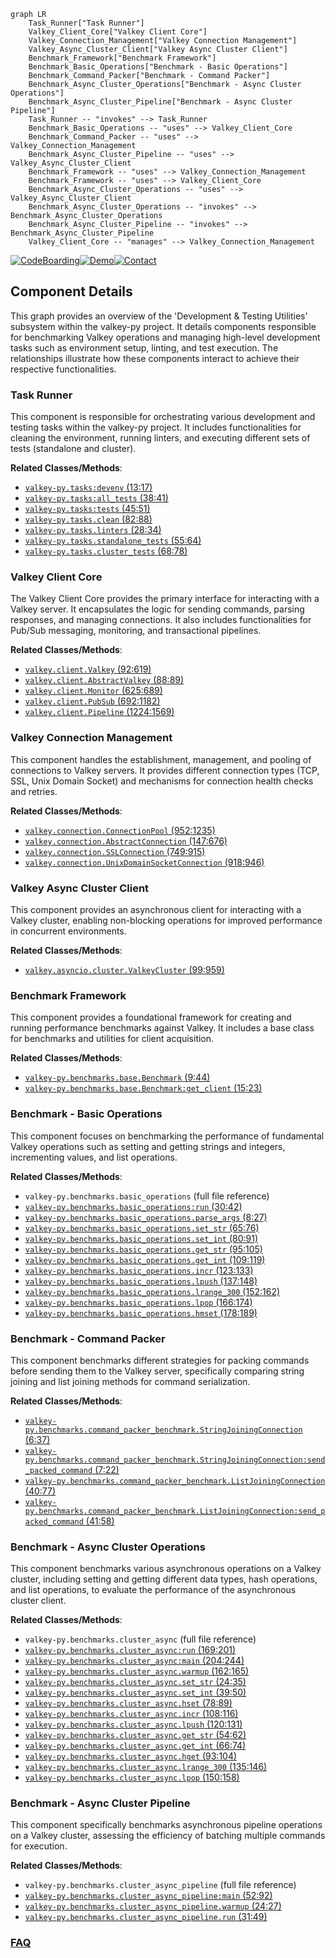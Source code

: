 ```mermaid
graph LR
    Task_Runner["Task Runner"]
    Valkey_Client_Core["Valkey Client Core"]
    Valkey_Connection_Management["Valkey Connection Management"]
    Valkey_Async_Cluster_Client["Valkey Async Cluster Client"]
    Benchmark_Framework["Benchmark Framework"]
    Benchmark_Basic_Operations["Benchmark - Basic Operations"]
    Benchmark_Command_Packer["Benchmark - Command Packer"]
    Benchmark_Async_Cluster_Operations["Benchmark - Async Cluster Operations"]
    Benchmark_Async_Cluster_Pipeline["Benchmark - Async Cluster Pipeline"]
    Task_Runner -- "invokes" --> Task_Runner
    Benchmark_Basic_Operations -- "uses" --> Valkey_Client_Core
    Benchmark_Command_Packer -- "uses" --> Valkey_Connection_Management
    Benchmark_Async_Cluster_Pipeline -- "uses" --> Valkey_Async_Cluster_Client
    Benchmark_Framework -- "uses" --> Valkey_Connection_Management
    Benchmark_Framework -- "uses" --> Valkey_Client_Core
    Benchmark_Async_Cluster_Operations -- "uses" --> Valkey_Async_Cluster_Client
    Benchmark_Async_Cluster_Operations -- "invokes" --> Benchmark_Async_Cluster_Operations
    Benchmark_Async_Cluster_Pipeline -- "invokes" --> Benchmark_Async_Cluster_Pipeline
    Valkey_Client_Core -- "manages" --> Valkey_Connection_Management
```
[![CodeBoarding](https://img.shields.io/badge/Generated%20by-CodeBoarding-9cf?style=flat-square)](https://github.com/CodeBoarding/CodeBoarding)[![Demo](https://img.shields.io/badge/Try%20our-Demo-blue?style=flat-square)](https://www.codeboarding.org/demo)[![Contact](https://img.shields.io/badge/Contact%20us%20-%20contact@codeboarding.org-lightgrey?style=flat-square)](mailto:contact@codeboarding.org)

## Component Details

This graph provides an overview of the 'Development & Testing Utilities' subsystem within the valkey-py project. It details components responsible for benchmarking Valkey operations and managing high-level development tasks such as environment setup, linting, and test execution. The relationships illustrate how these components interact to achieve their respective functionalities.

### Task Runner
This component is responsible for orchestrating various development and testing tasks within the valkey-py project. It includes functionalities for cleaning the environment, running linters, and executing different sets of tests (standalone and cluster).


**Related Classes/Methods**:

- <a href="https://github.com/valkey-io/valkey-py/blob/master/tasks.py#L13-L17" target="_blank" rel="noopener noreferrer">`valkey-py.tasks:devenv` (13:17)</a>
- <a href="https://github.com/valkey-io/valkey-py/blob/master/tasks.py#L38-L41" target="_blank" rel="noopener noreferrer">`valkey-py.tasks:all_tests` (38:41)</a>
- <a href="https://github.com/valkey-io/valkey-py/blob/master/tasks.py#L45-L51" target="_blank" rel="noopener noreferrer">`valkey-py.tasks:tests` (45:51)</a>
- <a href="https://github.com/valkey-io/valkey-py/blob/master/tasks.py#L82-L88" target="_blank" rel="noopener noreferrer">`valkey-py.tasks.clean` (82:88)</a>
- <a href="https://github.com/valkey-io/valkey-py/blob/master/tasks.py#L28-L34" target="_blank" rel="noopener noreferrer">`valkey-py.tasks.linters` (28:34)</a>
- <a href="https://github.com/valkey-io/valkey-py/blob/master/tasks.py#L55-L64" target="_blank" rel="noopener noreferrer">`valkey-py.tasks.standalone_tests` (55:64)</a>
- <a href="https://github.com/valkey-io/valkey-py/blob/master/tasks.py#L68-L78" target="_blank" rel="noopener noreferrer">`valkey-py.tasks.cluster_tests` (68:78)</a>


### Valkey Client Core
The Valkey Client Core provides the primary interface for interacting with a Valkey server. It encapsulates the logic for sending commands, parsing responses, and managing connections. It also includes functionalities for Pub/Sub messaging, monitoring, and transactional pipelines.


**Related Classes/Methods**:

- <a href="https://github.com/valkey-io/valkey-py/blob/master/valkey/client.py#L92-L619" target="_blank" rel="noopener noreferrer">`valkey.client.Valkey` (92:619)</a>
- <a href="https://github.com/valkey-io/valkey-py/blob/master/valkey/client.py#L88-L89" target="_blank" rel="noopener noreferrer">`valkey.client.AbstractValkey` (88:89)</a>
- <a href="https://github.com/valkey-io/valkey-py/blob/master/valkey/client.py#L625-L689" target="_blank" rel="noopener noreferrer">`valkey.client.Monitor` (625:689)</a>
- <a href="https://github.com/valkey-io/valkey-py/blob/master/valkey/client.py#L692-L1182" target="_blank" rel="noopener noreferrer">`valkey.client.PubSub` (692:1182)</a>
- <a href="https://github.com/valkey-io/valkey-py/blob/master/valkey/client.py#L1224-L1569" target="_blank" rel="noopener noreferrer">`valkey.client.Pipeline` (1224:1569)</a>


### Valkey Connection Management
This component handles the establishment, management, and pooling of connections to Valkey servers. It provides different connection types (TCP, SSL, Unix Domain Socket) and mechanisms for connection health checks and retries.


**Related Classes/Methods**:

- <a href="https://github.com/valkey-io/valkey-py/blob/master/valkey/connection.py#L952-L1235" target="_blank" rel="noopener noreferrer">`valkey.connection.ConnectionPool` (952:1235)</a>
- <a href="https://github.com/valkey-io/valkey-py/blob/master/valkey/connection.py#L147-L676" target="_blank" rel="noopener noreferrer">`valkey.connection.AbstractConnection` (147:676)</a>
- <a href="https://github.com/valkey-io/valkey-py/blob/master/valkey/connection.py#L749-L915" target="_blank" rel="noopener noreferrer">`valkey.connection.SSLConnection` (749:915)</a>
- <a href="https://github.com/valkey-io/valkey-py/blob/master/valkey/connection.py#L918-L946" target="_blank" rel="noopener noreferrer">`valkey.connection.UnixDomainSocketConnection` (918:946)</a>


### Valkey Async Cluster Client
This component provides an asynchronous client for interacting with a Valkey cluster, enabling non-blocking operations for improved performance in concurrent environments.


**Related Classes/Methods**:

- <a href="https://github.com/valkey-io/valkey-py/blob/master/valkey/asyncio/cluster.py#L99-L959" target="_blank" rel="noopener noreferrer">`valkey.asyncio.cluster.ValkeyCluster` (99:959)</a>


### Benchmark Framework
This component provides a foundational framework for creating and running performance benchmarks against Valkey. It includes a base class for benchmarks and utilities for client acquisition.


**Related Classes/Methods**:

- <a href="https://github.com/valkey-io/valkey-py/blob/master/benchmarks/base.py#L9-L44" target="_blank" rel="noopener noreferrer">`valkey-py.benchmarks.base.Benchmark` (9:44)</a>
- <a href="https://github.com/valkey-io/valkey-py/blob/master/benchmarks/base.py#L15-L23" target="_blank" rel="noopener noreferrer">`valkey-py.benchmarks.base.Benchmark:get_client` (15:23)</a>


### Benchmark - Basic Operations
This component focuses on benchmarking the performance of fundamental Valkey operations such as setting and getting strings and integers, incrementing values, and list operations.


**Related Classes/Methods**:

- `valkey-py.benchmarks.basic_operations` (full file reference)
- <a href="https://github.com/valkey-io/valkey-py/blob/master/benchmarks/basic_operations.py#L30-L42" target="_blank" rel="noopener noreferrer">`valkey-py.benchmarks.basic_operations:run` (30:42)</a>
- <a href="https://github.com/valkey-io/valkey-py/blob/master/benchmarks/basic_operations.py#L8-L27" target="_blank" rel="noopener noreferrer">`valkey-py.benchmarks.basic_operations.parse_args` (8:27)</a>
- <a href="https://github.com/valkey-io/valkey-py/blob/master/benchmarks/basic_operations.py#L65-L76" target="_blank" rel="noopener noreferrer">`valkey-py.benchmarks.basic_operations.set_str` (65:76)</a>
- <a href="https://github.com/valkey-io/valkey-py/blob/master/benchmarks/basic_operations.py#L80-L91" target="_blank" rel="noopener noreferrer">`valkey-py.benchmarks.basic_operations.set_int` (80:91)</a>
- <a href="https://github.com/valkey-io/valkey-py/blob/master/benchmarks/basic_operations.py#L95-L105" target="_blank" rel="noopener noreferrer">`valkey-py.benchmarks.basic_operations.get_str` (95:105)</a>
- <a href="https://github.com/valkey-io/valkey-py/blob/master/benchmarks/basic_operations.py#L109-L119" target="_blank" rel="noopener noreferrer">`valkey-py.benchmarks.basic_operations.get_int` (109:119)</a>
- <a href="https://github.com/valkey-io/valkey-py/blob/master/benchmarks/basic_operations.py#L123-L133" target="_blank" rel="noopener noreferrer">`valkey-py.benchmarks.basic_operations.incr` (123:133)</a>
- <a href="https://github.com/valkey-io/valkey-py/blob/master/benchmarks/basic_operations.py#L137-L148" target="_blank" rel="noopener noreferrer">`valkey-py.benchmarks.basic_operations.lpush` (137:148)</a>
- <a href="https://github.com/valkey-io/valkey-py/blob/master/benchmarks/basic_operations.py#L152-L162" target="_blank" rel="noopener noreferrer">`valkey-py.benchmarks.basic_operations.lrange_300` (152:162)</a>
- <a href="https://github.com/valkey-io/valkey-py/blob/master/benchmarks/basic_operations.py#L166-L174" target="_blank" rel="noopener noreferrer">`valkey-py.benchmarks.basic_operations.lpop` (166:174)</a>
- <a href="https://github.com/valkey-io/valkey-py/blob/master/benchmarks/basic_operations.py#L178-L189" target="_blank" rel="noopener noreferrer">`valkey-py.benchmarks.basic_operations.hmset` (178:189)</a>


### Benchmark - Command Packer
This component benchmarks different strategies for packing commands before sending them to the Valkey server, specifically comparing string joining and list joining methods for command serialization.


**Related Classes/Methods**:

- <a href="https://github.com/valkey-io/valkey-py/blob/master/benchmarks/command_packer_benchmark.py#L6-L37" target="_blank" rel="noopener noreferrer">`valkey-py.benchmarks.command_packer_benchmark.StringJoiningConnection` (6:37)</a>
- <a href="https://github.com/valkey-io/valkey-py/blob/master/benchmarks/command_packer_benchmark.py#L7-L22" target="_blank" rel="noopener noreferrer">`valkey-py.benchmarks.command_packer_benchmark.StringJoiningConnection:send_packed_command` (7:22)</a>
- <a href="https://github.com/valkey-io/valkey-py/blob/master/benchmarks/command_packer_benchmark.py#L40-L77" target="_blank" rel="noopener noreferrer">`valkey-py.benchmarks.command_packer_benchmark.ListJoiningConnection` (40:77)</a>
- <a href="https://github.com/valkey-io/valkey-py/blob/master/benchmarks/command_packer_benchmark.py#L41-L58" target="_blank" rel="noopener noreferrer">`valkey-py.benchmarks.command_packer_benchmark.ListJoiningConnection:send_packed_command` (41:58)</a>


### Benchmark - Async Cluster Operations
This component benchmarks various asynchronous operations on a Valkey cluster, including setting and getting different data types, hash operations, and list operations, to evaluate the performance of the asynchronous cluster client.


**Related Classes/Methods**:

- `valkey-py.benchmarks.cluster_async` (full file reference)
- <a href="https://github.com/valkey-io/valkey-py/blob/master/benchmarks/cluster_async.py#L169-L201" target="_blank" rel="noopener noreferrer">`valkey-py.benchmarks.cluster_async:run` (169:201)</a>
- <a href="https://github.com/valkey-io/valkey-py/blob/master/benchmarks/cluster_async.py#L204-L244" target="_blank" rel="noopener noreferrer">`valkey-py.benchmarks.cluster_async:main` (204:244)</a>
- <a href="https://github.com/valkey-io/valkey-py/blob/master/benchmarks/cluster_async.py#L162-L165" target="_blank" rel="noopener noreferrer">`valkey-py.benchmarks.cluster_async.warmup` (162:165)</a>
- <a href="https://github.com/valkey-io/valkey-py/blob/master/benchmarks/cluster_async.py#L24-L35" target="_blank" rel="noopener noreferrer">`valkey-py.benchmarks.cluster_async.set_str` (24:35)</a>
- <a href="https://github.com/valkey-io/valkey-py/blob/master/benchmarks/cluster_async.py#L39-L50" target="_blank" rel="noopener noreferrer">`valkey-py.benchmarks.cluster_async.set_int` (39:50)</a>
- <a href="https://github.com/valkey-io/valkey-py/blob/master/benchmarks/cluster_async.py#L78-L89" target="_blank" rel="noopener noreferrer">`valkey-py.benchmarks.cluster_async.hset` (78:89)</a>
- <a href="https://github.com/valkey-io/valkey-py/blob/master/benchmarks/cluster_async.py#L108-L116" target="_blank" rel="noopener noreferrer">`valkey-py.benchmarks.cluster_async.incr` (108:116)</a>
- <a href="https://github.com/valkey-io/valkey-py/blob/master/benchmarks/cluster_async.py#L120-L131" target="_blank" rel="noopener noreferrer">`valkey-py.benchmarks.cluster_async.lpush` (120:131)</a>
- <a href="https://github.com/valkey-io/valkey-py/blob/master/benchmarks/cluster_async.py#L54-L62" target="_blank" rel="noopener noreferrer">`valkey-py.benchmarks.cluster_async.get_str` (54:62)</a>
- <a href="https://github.com/valkey-io/valkey-py/blob/master/benchmarks/cluster_async.py#L66-L74" target="_blank" rel="noopener noreferrer">`valkey-py.benchmarks.cluster_async.get_int` (66:74)</a>
- <a href="https://github.com/valkey-io/valkey-py/blob/master/benchmarks/cluster_async.py#L93-L104" target="_blank" rel="noopener noreferrer">`valkey-py.benchmarks.cluster_async.hget` (93:104)</a>
- <a href="https://github.com/valkey-io/valkey-py/blob/master/benchmarks/cluster_async.py#L135-L146" target="_blank" rel="noopener noreferrer">`valkey-py.benchmarks.cluster_async.lrange_300` (135:146)</a>
- <a href="https://github.com/valkey-io/valkey-py/blob/master/benchmarks/cluster_async.py#L150-L158" target="_blank" rel="noopener noreferrer">`valkey-py.benchmarks.cluster_async.lpop` (150:158)</a>


### Benchmark - Async Cluster Pipeline
This component specifically benchmarks asynchronous pipeline operations on a Valkey cluster, assessing the efficiency of batching multiple commands for execution.


**Related Classes/Methods**:

- `valkey-py.benchmarks.cluster_async_pipeline` (full file reference)
- <a href="https://github.com/valkey-io/valkey-py/blob/master/benchmarks/cluster_async_pipeline.py#L52-L92" target="_blank" rel="noopener noreferrer">`valkey-py.benchmarks.cluster_async_pipeline:main` (52:92)</a>
- <a href="https://github.com/valkey-io/valkey-py/blob/master/benchmarks/cluster_async_pipeline.py#L24-L27" target="_blank" rel="noopener noreferrer">`valkey-py.benchmarks.cluster_async_pipeline.warmup` (24:27)</a>
- <a href="https://github.com/valkey-io/valkey-py/blob/master/benchmarks/cluster_async_pipeline.py#L31-L49" target="_blank" rel="noopener noreferrer">`valkey-py.benchmarks.cluster_async_pipeline.run` (31:49)</a>




### [FAQ](https://github.com/CodeBoarding/GeneratedOnBoardings/tree/main?tab=readme-ov-file#faq)